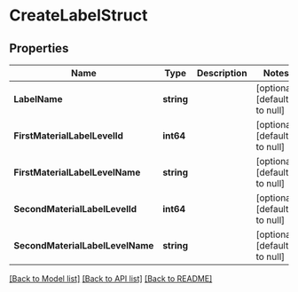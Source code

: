 # CreateLabelStruct

## Properties
Name | Type | Description | Notes
------------ | ------------- | ------------- | -------------
**LabelName** | **string** |  | [optional] [default to null]
**FirstMaterialLabelLevelId** | **int64** |  | [optional] [default to null]
**FirstMaterialLabelLevelName** | **string** |  | [optional] [default to null]
**SecondMaterialLabelLevelId** | **int64** |  | [optional] [default to null]
**SecondMaterialLabelLevelName** | **string** |  | [optional] [default to null]

[[Back to Model list]](../README.md#documentation-for-models) [[Back to API list]](../README.md#documentation-for-api-endpoints) [[Back to README]](../README.md)


